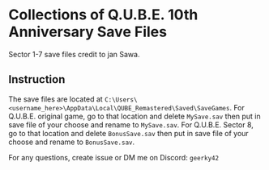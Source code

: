 # Collections of Q.U.B.E. 10th Anniversary Save Files
Sector 1-7 save files credit to jan Sawa.

## Instruction
The save files are located at `C:\Users\<username_here>\AppData\Local\QUBE_Remastered\Saved\SaveGames`.
For Q.U.B.E. original game, go to that location and delete `MySave.sav` then put in save file of your choose and rename to `MySave.sav`.
For Q.U.B.E. Sector 8, go to that location and delete `BonusSave.sav` then put in save file of your choose and rename to `BonusSave.sav`.

For any questions, create issue or DM me on Discord: `geerky42`
